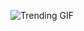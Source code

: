 
<!-- GIF_SECTION -->
![Trending GIF](https://media0.giphy.com/media/v1.Y2lkPThiYjIxNzcyamduZmJmb2dqc3hib2hvdmQ4dWk2eWk1M3didHplYjVjemlnOGphYyZlcD12MV9naWZzX3NlYXJjaCZjdD1n/M0LSVgFzV8x86iQonb/giphy.gif)
<!-- END_GIF_SECTION -->
